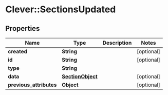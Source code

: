 # Clever::SectionsUpdated

## Properties
Name | Type | Description | Notes
------------ | ------------- | ------------- | -------------
**created** | **String** |  | [optional] 
**id** | **String** |  | [optional] 
**type** | **String** |  | 
**data** | [**SectionObject**](SectionObject.md) |  | [optional] 
**previous_attributes** | **Object** |  | [optional] 


